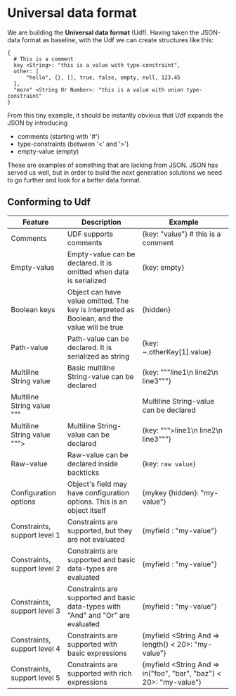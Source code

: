# Universal data format

We are building the **Universal data format** (Udf). Having taken the JSON-data format as baseline, with the Udf we can create structures like this:

```
{
  # This is a comment
  key <String>: "this is a value with type-constraint",
  other: [
	  "hello", {}, [], true, false, empty, null, 123.45 
  ],
  "more" <String Or Number>: "this is a value with union type-constraint"
}
```

From this tiny example, it should be instantly obvious that Udf expands the JSON by introducing

* comments (starting with '#')
* type-constraints (between '&lt;' and '>')
* empty-value (empty)

These are examples of something that are lacking from JSON. JSON has served us well, but in order to build the
next generation solutions we need to go further and look for a better data format.

## Conforming to Udf

| Feature      | Description                                         | Example
|--------------|-----------------------------------------------------|--------
| Comments     | UDF supports comments                               | {key: "value"} # this is a comment
| Empty-value  | Empty-value can be declared. It is omitted when data is serialized | {key: empty}
| Boolean keys | Object can have value omitted. The key is interpreted as Boolean, and the value will be true | {hidden}
| Path-value   | Path-value can be declared. It is serialized as string | {key: ~.otherKey[1].value}
| Multiline String value       | Basic multiline String-value can be declared | {key: """line1\n  line2\n  line3"""}
| Multiline String value """|  | Multiline String-value can be declared | {key: """|line1\n  line2\n  line3"""}
| Multiline String value """>  | Multiline String-value can be declared | {key: """>line1\n  line2\n  line3"""}
| Raw-value    | Raw-value can be declared inside backticks | {key: `raw value`}
| Configuration options | Object's field may have configuration options. This is an object itself | {mykey {hidden}: "my-value"}
| Constraints, support level 1 | Constraints are supported, but they are not evaluated | {myfield <String>: "my-value"}
| Constraints, support level 2 | Constraints are supported and basic data-types are evaluated | {myfield <String>: "my-value"}
| Constraints, support level 3 | Constraints are supported and basic data-types with "And" and "Or" are evaluated | {myfield <String Or Empty>: "my-value"}
| Constraints, support level 4 | Constraints are supported with basic expressions | {myfield <String And => length() < 20>: "my-value"}
| Constraints, support level 5 | Constraints are supported with rich expressions | {myfield <String And => in("foo", "bar", "baz") < 20>: "my-value"}
